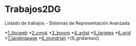 # Trabajos2DG
Listado de trabajos - Sistemas de Representación Avanzada

*[1_llocweb](https://silbel-96.github.io/1_llocweb/.)
*[2_cmyk](https://silbel-96.github.io/2_cmyk/)
*[3_broom](https://silbel-96.github.io/3_broom/.)
*[4_artist](https://silbel-96.github.io/4_artist/.)
*[5_tarjetes](https://silbel-96.github.io/Tarjetes/.)
*[6_grid](https://silbel-96.github.io/7_grid/.)
*[7_landingpage]()
*[8_mondrian]()
+[9_gridareas()
